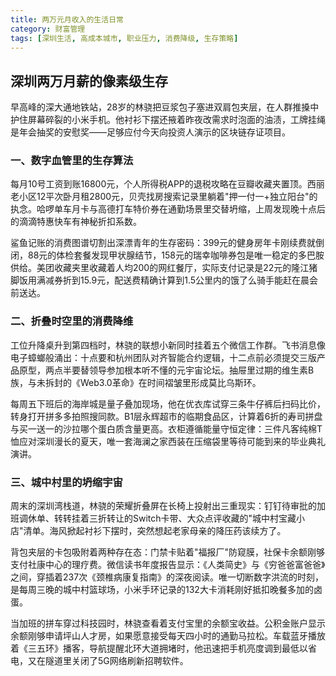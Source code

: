 ```yaml
---
title: 两万元月收入的生活日常
category: 财富管理
tags: [深圳生活, 高成本城市, 职业压力, 消费降级, 生存策略]
---
```

## 深圳两万月薪的像素级生存

早高峰的深大通地铁站，28岁的林骁把豆浆包子塞进双肩包夹层，在人群推搡中护住屏幕碎裂的小米手机。他衬衫下摆还掖着昨夜改需求时泡面的油渍，工牌挂绳是年会抽奖的安慰奖——足够应付今天向投资人演示的区块链存证项目。

### 一、数字血管里的生存算法

每月10号工资到账16800元，个人所得税APP的退税攻略在豆瓣收藏夹置顶。西丽老小区12平次卧月租2800元，贝壳找房搜索记录里躺着"押一付一+独立阳台"的执念。哈啰单车月卡与高德打车特价券在通勤场景里交替坍缩，上周发现晚十点后的滴滴特惠快车有神秘折扣系数。

鲨鱼记账的消费图谱切割出深漂青年的生存密码：399元的健身房年卡刚续费就倒闭，88元的体检套餐发现甲状腺结节，158元的瑞幸咖啡券包是唯一稳定的多巴胺供给。美团收藏夹里收藏着人均200的网红餐厅，实际支付记录是22元的隆江猪脚饭用满减券折到15.9元，配送费精确计算到1.5公里内的饿了么骑手能赶在晨会前送达。

### 二、折叠时空里的消费降维

工位升降桌升到第四档时，林骁的联想小新同时挂着五个微信工作群。飞书消息像电子蟑螂般涌出：十点要和杭州团队对齐智能合约逻辑，十二点前必须提交三版产品原型，两点半要替领导参加根本听不懂的元宇宙论坛。抽屉里过期的维生素B族，与未拆封的《Web3.0革命》在时间褶皱里形成莫比乌斯环。

每周五下班后的海岸城是量子叠加现场，他在优衣库试穿三条牛仔裤后扫码比价，转身打开拼多多拍照搜同款。B1层永辉超市的临期食品区，计算着6折的寿司拼盘与买一送一的沙拉哪个蛋白质含量更高。衣柜遵循能量守恒定律：三件凡客纯棉T恤应对深圳漫长的夏天，唯一套海澜之家西装在压缩袋里等待可能到来的毕业典礼演讲。

### 三、城中村里的坍缩宇宙

周末的深圳湾栈道，林骁的荣耀折叠屏在长椅上投射出三重现实：钉钉待审批的加班调休单、转转挂着三折转让的Switch卡带、大众点评收藏的"城中村宝藏小店"清单。海风掀起衬衫下摆时，突然想起老家母亲的降压药该续方了。

背包夹层的卡包吸附着两种存在态：门禁卡贴着"福报厂"防窥膜，社保卡余额刚够支付社康中心的理疗费。微信读书年度报告显示：《人类简史》与《穷爸爸富爸爸》之间，穿插着237次《颈椎病康复指南》的深夜阅读。唯一切断数字洪流的时刻，是每周三晚的城中村篮球场，小米手环记录的132大卡消耗刚好抵扣晚餐多加的卤蛋。

当加班的拼车穿过科技园时，林骁查看着支付宝里的余额宝收益。公积金账户显示余额刚够申请坪山人才房，如果愿意接受每天四小时的通勤马拉松。车载蓝牙播放着《三五环》播客，导航提醒北环大道拥堵时，他迅速把手机亮度调到最低以省电，又在隧道里关闭了5G网络刷新招聘软件。